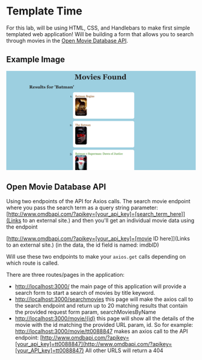 # Template Time

For this lab, will be using HTML, CSS, and Handlebars to make first simple templated web application! Will be building a form that allows you to search through movies in the [Open Movie Database API](https://www.omdbapi.com/).

## Example Image
![Movies Found Result](image.png)

## Open Movie Database API
Using two endpoints of the API for Axios calls. The search movie endpoint where you pass the search term as a query string parameter: [http://www.omdbapi.com/?apikey=[your_api_key]=[search_term_here]](Links to an external site.) and then you'll get an individual movie data using the endpoint

[http://www.omdbapi.com/?apikey=[your_api_key]=[movie ID here]](Links to an external site.) (in the data, the id field is named: imdbID)

Will use these two endpoints to make your `axios.get` calls depending on which route is called.

There are three routes/pages in the application:
- [http://localhost:3000/](http://localhost:3000/) the main page of this application will provide a search form to start a search of movies by title keyword.
- [http://localhost:3000/searchmovies](http://localhost:3000/searchmovies) this page will make the axios call to the search endpoint and return up to 20 matching results that contain the provided request form param, searchMoviesByName
- [http://localhost:3000/movie/{id}](http://localhost:3000/movie/{id}) this page will show all the details of the movie with the id matching the provided URL param, id. So for example: [http://localhost:3000/movie/tt0088847](http://localhost:3000/movie/tt0088847) makes an axios call to the API endpoint: [http://www.omdbapi.com/?apikey=[your_api_key]=tt0088847](http://www.omdbapi.com/?apikey=[your_API_key]=tt0088847)
All other URLS will return a 404
